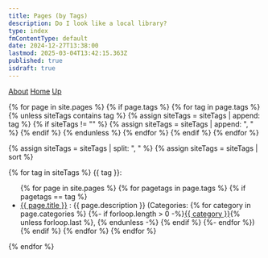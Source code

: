```yaml
---
title: Pages (by Tags)
description: Do I look like a local library?
type: index
fmContentType: default
date: 2024-12-27T13:38:00
lastmod: 2025-03-04T13:42:15.363Z
published: true
isdraft: true
---
```


<!-- markdownlint-disable MD033 --->
<a href="/about">About</a>
<a href="/">Home</a>
<a href="/content.html">Up</a>

<!--- cSpell:disable --->
{% for page in site.pages %}
  {% if page.tags %}
    {% for tag in page.tags %}
      {% unless siteTags contains tag %}
        {% assign siteTags = siteTags | append: tag %}
        {% if siteTags != "" %}
          {% assign siteTags = siteTags | append: ", " %}
        {% endif %}
      {% endunless %}
    {% endfor %}
  {% endif %}
{% endfor %}

{% assign siteTags = siteTags | split: ", " %}
{% assign siteTags = siteTags | sort %}

{% for tag in siteTags %}
<a name="{{ tag}}">{{ tag }}</a>:<br>
<ul>
  {% for page in site.pages %}
    {% for pagetags in page.tags %}
      {% if pagetags == tag %}
        <li><a href="{{ page.url }}">{{ page.title }}</a> : {{ page.description }}
          (Categories: {% for category in page.categories %}
            {%- if forloop.length > 0 -%}<a href="https://tlourey.github.io/pages/#{{ category }}">{{ category }}</a>{% unless forloop.last %}, {% endunless -%} {% endif %}
          {%- endfor %})
        </li>
      {% endif %}
    {% endfor %}
  {% endfor %}
</ul>
{% endfor %}

<!-- markdownlint-enable MD033 --->
<!--- cSpell:disable --->

<!--
For some reason this page renders incorrectly when markdown processor is set to GFM. This needs to be retested after 28/02/25.
-->